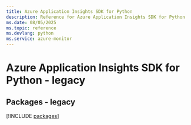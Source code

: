 ```yaml
---
title: Azure Application Insights SDK for Python
description: Reference for Azure Application Insights SDK for Python
ms.date: 08/05/2025
ms.topic: reference
ms.devlang: python
ms.service: azure-monitor
---
```

# Azure Application Insights SDK for Python - legacy
## Packages - legacy
[!INCLUDE [packages](application-insights-index.md)]